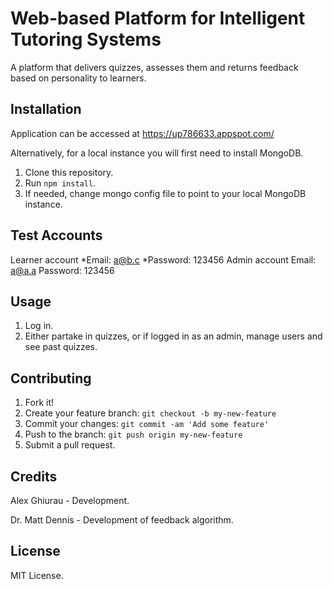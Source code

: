# Web-based Platform for Intelligent Tutoring Systems

A platform that delivers quizzes, assesses them and returns feedback based on personality to learners.

## Installation

Application can be accessed at https://up786633.appspot.com/

Alternatively, for a local instance you will first need to install MongoDB.

1. Clone this repository.
2. Run `npm install`.
3. If needed, change mongo config file to point to your local MongoDB instance.

## Test Accounts
Learner account
*Email: a@b.c
*Password: 123456
Admin account
Email: a@a.a
Password: 123456

## Usage

1. Log in.
2. Either partake in quizzes, or if logged in as an admin, manage users and see past quizzes.

## Contributing

1. Fork it!
2. Create your feature branch: `git checkout -b my-new-feature`
3. Commit your changes: `git commit -am 'Add some feature'`
4. Push to the branch: `git push origin my-new-feature`
5. Submit a pull request.

## Credits

Alex Ghiurau - Development.

Dr. Matt Dennis - Development of feedback algorithm.

## License

MIT License.
